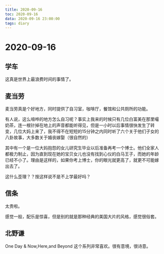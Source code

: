 ```yaml
---
title: 2020-09-16
toc: 2020-09-16
data: 2020-09-16 23:00:00
tags: diary
---
```



# 2020-09-16

## 学车

这真是世界上最浪费时间的事情了。

## 麦当劳



麦当劳真是个好地方，同时提供了自习室，咖啡厅，餐馆和公共厕所的功能。

有人说，这么喧哗的地方怎么自习呢？事实上我来的时候只有几位白富美在那里嘬奶茶，连一根针掉在地上的声音都能听得见，但是一小时以后事情很快发生了转变，几位大妈上来了，我不得不在短短的15分钟之内同时听了六个关于他们子女的八卦故事，大多数关于婚丧嫁娶（很自然的）

其中有一个是一位大妈抱怨的女儿研究生毕业以后准备再考一个博士。他们全家人都极力制止，因为直到现在她的宝贝女儿也没有找到心仪的白马王子，而她的年龄已经不小了。理由是这样的，如果你考上博士，你的眼光就更高了，就更不可能嫁出去了。

这什么歪理？？按这样说不是不上学最好吗？

## 信条

太贵啦。

感觉一般，配乐是惊喜，但是别的就是那种经典的美国大片的风格，感觉很俗套。

## 北野谦

One Day & Now,Here,and Beyond 这个系列非常喜欢。很有意境，很诗意。



